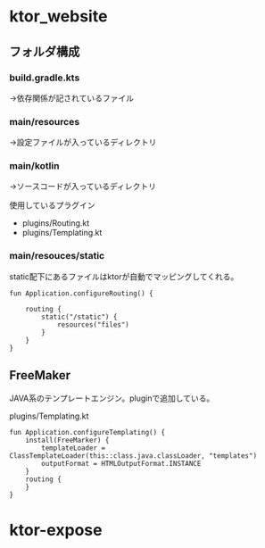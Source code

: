 # ktor_website

## フォルダ構成

### build.gradle.kts
→依存関係が記されているファイル

### main/resources
→設定ファイルが入っているディレクトリ

### main/kotlin
→ソースコードが入っているディレクトリ


使用しているプラグイン
- plugins/Routing.kt
- plugins/Templating.kt


### main/resouces/static
static配下にあるファイルはktorが自動でマッピングしてくれる。

```
fun Application.configureRouting() {

    routing {
        static("/static") {
            resources("files")
        }
    }
}

```


## FreeMaker

JAVA系のテンプレートエンジン。pluginで追加している。

plugins/Templating.kt

```
fun Application.configureTemplating() {
    install(FreeMarker) {
        templateLoader = ClassTemplateLoader(this::class.java.classLoader, "templates")
        outputFormat = HTMLOutputFormat.INSTANCE
    }
    routing {
    }
}
```
# ktor-expose
